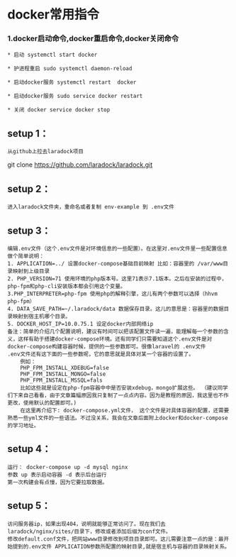 # docker常用指令

### 1.docker启动命令,docker重启命令,docker关闭命令

	* 启动 systemctl start docker

	* 护进程重启 sudo systemctl daemon-reload

	* 启动docker服务 systemctl restart  docker

	* 启动docker服务 sudo service docker restart

	* 关闭 docker service docker stop 


## setup 1：

	从github上拉去laradock项目
git clone https://github.com/laradock/laradock.git

## setup 2：

	进入laradock文件夹，重命名或者复制 env-example 到 .env文件

## setup 3：

	编辑.env文件（这个.env文件是对环境信息的一些配置）。在这里对.env文件里一些配置信息做个简单说明：
	1. APPLICATION=../ 设置docker-compose基础目前映射 比如：容器里的 /var/www目录映射到上级目录
	2. PHP_VERSION=71 使用环境的php版本号。这里71表示7.1版本。之后在安装的过程中，php-fpm和php-cli安装版本都会引用这个变量。
	3.PHP_INTERPRETER=php-fpm 使用php的解释引擎，这儿有两个参数可以选择（hhvm php-fpm）
	4. DATA_SAVE_PATH=~/.laradock/data 数据保存目录。这儿的意思是：容器里的数据目录映射到宿主机哪个目录。
	5. DOCKER_HOST_IP=10.0.75.1 设定docker内部网络ip
	备注：简单的介绍几个配置说明，建议有时间可以把该配置文件读一遍，能理解每一个参数的含义，这样有助于搭建docker-compose环境。还有同学们只需要知道这个.env文件是对docker-compose构建容器时候，提供的一些参数即可。很像laravel的 .env文件
	.env文件还有这下面的一些参数呢，它的意思就是具体对某一个容器的设置了。
		例如：
		PHP_FPM_INSTALL_XDEBUG=false
		PHP_FPM_INSTALL_MONGO=false
		PHP_FPM_INSTALL_MSSQL=fals
		比如这些就是设定在php-fpm容器中中是否安装xdebug，mongo扩展这些。 （建议同学们下来自己看看，由于文章篇幅原因我只复制了一点点内容。因为是教程的原因，我这里也不作更改，使用默认的配置即可。)
		在这里再介绍下: docker-compose.yml文件， 这个文件是对具体容器的配置，还需要熟悉一些yml文件的一些语法。不过没关系，我会在文章后面附上docker和docker-compose的学习地址。
## setup 4：

	运行： docker-compose up -d mysql nginx
	参数 up 表示启动容器 -d 表示后台运行
	第一次构建会有点慢，因为它要拉取数据。
## setup 5：

	访问服务器ip，如果出现404，说明就能够正常访问了。现在我们去laradock/nginx/sites/目录下，修改或者添加后缀为conf文件。
	修改default.conf文件，把网站www目录修改到项目目录即可。这儿需要注意一点的是：最开始提到的.env文件 APPLICATION参数所配置的映射目录,就是宿主机与容器的目录映射关系。  	
